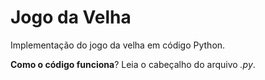 # Jogo da Velha

Implementação do jogo da velha em código Python.

**Como o código funciona**? Leia o cabeçalho do arquivo _.py_.
